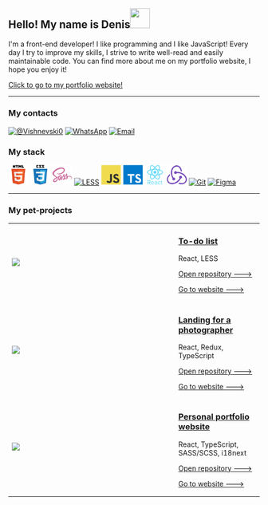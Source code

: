 ﻿<h2>Hello! My name is Denis<img src="https://media.giphy.com/media/hvRJCLFzcasrR4ia7z/giphy.gif" width="40" height="40"></h2>
<p>I'm a front-end developer! I like programming and I like JavaScript! Every day I try to improve my skills, I strive to write well-read and easily maintainable code. You can find more about me on my portfolio website, I hope you enjoy it!</p>
<a href="https://denis-vishnevski.vercel.app">
  <p>Click to go to my portfolio website!</p>
</a>
<hr>

###  My contacts

<p align="left">
<!-- Telegram -->
  <a href="https://t.me/Vishnevski0" title='Telegram'><img align="center" src="https://www.svgrepo.com/show/354443/telegram.svg" alt="@Vishnevski0" height="30" /></a>
  <!-- WhatsApp -->
  <a href="https://api.whatsapp.com/send?phone=995598896004" title='WhatsApp'><img align="center" src="https://www.vectorlogo.zone/logos/whatsapp/whatsapp-tile.svg" alt="WhatsApp" height="30" /></a>
  <!-- Email -->
  <a href="mailto:vishnevski001@gmail.com" title='Email'><img align="center" src="https://www.vectorlogo.zone/logos/gmail/gmail-icon.svg" alt="Email" height="30" /></a>
</p>

### My stack

<p align="left">
<!-- HTML -->
<a href="https://www.w3.org/html/" title='HTML5' rel="noreferrer"> <img src="https://raw.githubusercontent.com/devicons/devicon/master/icons/html5/html5-original-wordmark.svg" alt="HTML5" height="40"/></a>
<!-- CSS -->
<a href="https://www.w3schools.com/css/" title='CSS3' rel="noreferrer"><img src="https://raw.githubusercontent.com/devicons/devicon/master/icons/css3/css3-original-wordmark.svg" alt="CSS3" height="40"/></a>
<!-- Sass -->
<a href="https://sass-lang.com" title='SASS' rel="noreferrer"> <img src="https://raw.githubusercontent.com/devicons/devicon/master/icons/sass/sass-original.svg" alt="SASS" height="40"/></a>
<!-- Less -->
<a href="https://lesscss.org/" title='LESS' rel="noreferrer"> <img src="https://www.vectorlogo.zone/logos/lesscss/lesscss-ar21.svg" alt="LESS" height="40"/></a>
<!-- JavaScript -->
<a href="https://developer.mozilla.org/en-US/docs/Web/JavaScript" title='JavaScript' rel="noreferrer"><img src="https://raw.githubusercontent.com/devicons/devicon/master/icons/javascript/javascript-original.svg" alt="JavaScript" height="40"/></a>
<!-- TypeScript -->
<a href="https://www.typescriptlang.org/" title='TypeScript' rel="noreferrer"><img src="https://raw.githubusercontent.com/devicons/devicon/master/icons/typescript/typescript-original.svg" alt="TypeScript" height="40"/></a>
<!-- React -->
<a href="https://reactjs.org/" title='React' rel="noreferrer"> <img src="https://raw.githubusercontent.com/devicons/devicon/master/icons/react/react-original-wordmark.svg" alt="React" height="40"/></a>
<!-- Redux -->
<a href="https://redux.js.org" title='Redux' rel="noreferrer"> <img src="https://raw.githubusercontent.com/devicons/devicon/master/icons/redux/redux-original.svg" alt="Redux" height="40"/></a>
<!-- Git -->
<a href="https://git-scm.com" title='Git' rel="noreferrer"> <img src="https://www.vectorlogo.zone/logos/git-scm/git-scm-icon.svg" alt="Git" height="40"/></a>
<!-- Figma -->
<a href="https://www.figma.com/" title='Figma' rel="noreferrer"> <img src="https://www.vectorlogo.zone/logos/figma/figma-icon.svg" alt="Figma" height="40"/></a>
</p>
<hr>

### My pet-projects

<table>
  <tr>
    <td width='320px'>
      <a href='https://todo-list-lake-seven.vercel.app' title='Go to website'>
        <img src='https://denis-vishnevski.vercel.app/static/media/todoListDesktop.c45ed96a0b96977affed.png' width='300px'>
      </a>
    </td>
    <td>
      <h3><a href='https://todo-list-lake-seven.vercel.app' title='Go to website'>To-do list</a></h3>
      <p>React, LESS</p>
      <a href="https://github.com/DenisVishnevski/todo-list">
        <p>Open repository ---></p>
      </a>
      <a href="https://todo-list-lake-seven.vercel.app">
        <p>Go to website ---></p>
      </a>
    </td>
  </tr>
  
   <tr>
    <td width='320px'>
      <a href='http://andreyrudenko1-001-site1.atempurl.com' title='Go to website'>
        <img src='https://denis-vishnevski.vercel.app/static/media/andreyRudenkoDesktop.061477320d1b53f5f88a.png' width='300px'>
      </a>
    </td>
    <td>
      <h3><a href='http://andreyrudenko1-001-site1.atempurl.com' title='Go to website'>Landing for a photographer</a></h3>
      <p>React, Redux, TypeScript</p>
      <a href="https://github.com/DenisVishnevski/AndreyRudenko">
        <p>Open repository ---></p>
      </a>
      <a href="http://andreyrudenko1-001-site1.atempurl.com">
        <p>Go to website ---></p>
      </a>
    </td>
  </tr>
    
<tr>
    <td width='320px'>
      <a href='https://denis-vishnevski.vercel.app' title='Go to website'>
        <img src='https://denis-vishnevski.vercel.app/static/media/denisVishnevskiDesktop.9462e01d52943bf5f1f0.png' width='300px'>
      </a>
    </td>
    <td>
      <h3><a href='https://denis-vishnevski.vercel.app' title='Go to website'>Personal portfolio website</a></h3>
      <p>React, TypeScript, SASS/SCSS, i18next</p>
      <a href="https://github.com/DenisVishnevski/denis_vishnevski_project">
        <p>Open repository ---></p>
      </a>
      <a href="https://denis-vishnevski.vercel.app">
        <p>Go to website ---></p>
      </a>
    </td>
  </tr>
</table>
